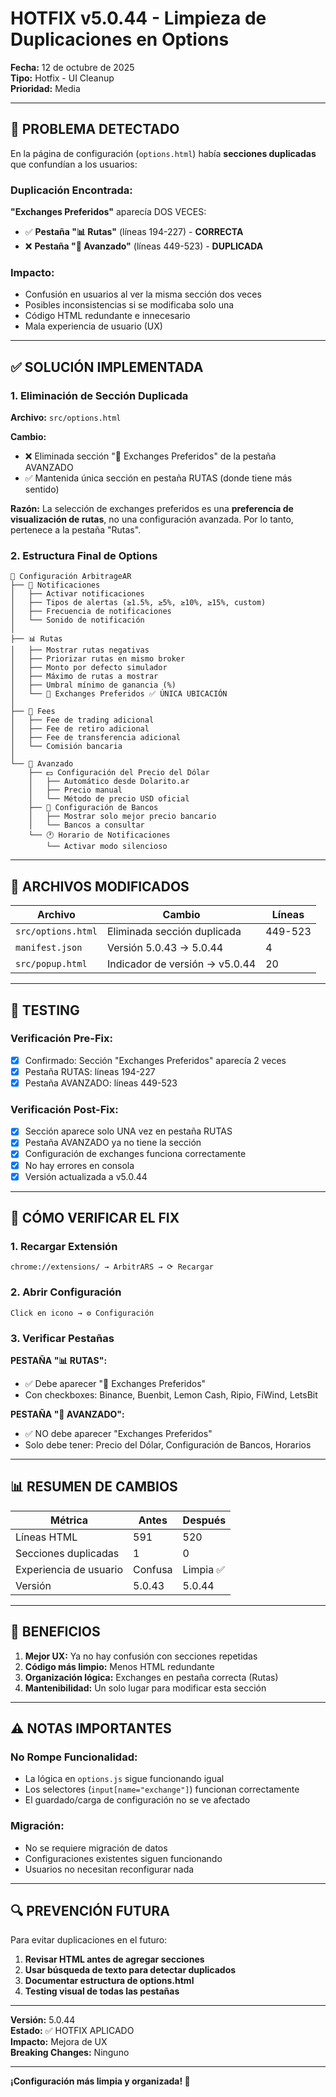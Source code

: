 # HOTFIX v5.0.44 - Limpieza de Duplicaciones en Options

**Fecha:** 12 de octubre de 2025  
**Tipo:** Hotfix - UI Cleanup  
**Prioridad:** Media  

---

## 🐛 PROBLEMA DETECTADO

En la página de configuración (`options.html`) había **secciones duplicadas** que confundían a los usuarios:

### Duplicación Encontrada:

**"Exchanges Preferidos"** aparecía DOS VECES:
- ✅ **Pestaña "📊 Rutas"** (líneas 194-227) - **CORRECTA**
- ❌ **Pestaña "🔧 Avanzado"** (líneas 449-523) - **DUPLICADA**

### Impacto:
- Confusión en usuarios al ver la misma sección dos veces
- Posibles inconsistencias si se modificaba solo una
- Código HTML redundante e innecesario
- Mala experiencia de usuario (UX)

---

## ✅ SOLUCIÓN IMPLEMENTADA

### 1. Eliminación de Sección Duplicada

**Archivo:** `src/options.html`

**Cambio:**
- ❌ Eliminada sección "🏦 Exchanges Preferidos" de la pestaña AVANZADO
- ✅ Mantenida única sección en pestaña RUTAS (donde tiene más sentido)

**Razón:**
La selección de exchanges preferidos es una **preferencia de visualización de rutas**, no una configuración avanzada. Por lo tanto, pertenece a la pestaña "Rutas".

### 2. Estructura Final de Options

```
📁 Configuración ArbitrageAR
├── 🔔 Notificaciones
│   ├── Activar notificaciones
│   ├── Tipos de alertas (≥1.5%, ≥5%, ≥10%, ≥15%, custom)
│   ├── Frecuencia de notificaciones
│   └── Sonido de notificación
│
├── 📊 Rutas
│   ├── Mostrar rutas negativas
│   ├── Priorizar rutas en mismo broker
│   ├── Monto por defecto simulador
│   ├── Máximo de rutas a mostrar
│   ├── Umbral mínimo de ganancia (%)
│   └── 🏢 Exchanges Preferidos ✅ ÚNICA UBICACIÓN
│
├── 💸 Fees
│   ├── Fee de trading adicional
│   ├── Fee de retiro adicional
│   ├── Fee de transferencia adicional
│   └── Comisión bancaria
│
└── 🔧 Avanzado
    ├── 💵 Configuración del Precio del Dólar
    │   ├── Automático desde Dolarito.ar
    │   ├── Precio manual
    │   └── Método de precio USD oficial
    ├── 🏦 Configuración de Bancos
    │   ├── Mostrar solo mejor precio bancario
    │   └── Bancos a consultar
    └── 🕐 Horario de Notificaciones
        └── Activar modo silencioso
```

---

## 📝 ARCHIVOS MODIFICADOS

| Archivo | Cambio | Líneas |
|---------|--------|--------|
| `src/options.html` | Eliminada sección duplicada | 449-523 |
| `manifest.json` | Versión 5.0.43 → 5.0.44 | 4 |
| `src/popup.html` | Indicador de versión → v5.0.44 | 20 |

---

## 🧪 TESTING

### Verificación Pre-Fix:
- [x] Confirmado: Sección "Exchanges Preferidos" aparecía 2 veces
- [x] Pestaña RUTAS: líneas 194-227
- [x] Pestaña AVANZADO: líneas 449-523

### Verificación Post-Fix:
- [x] Sección aparece solo UNA vez en pestaña RUTAS
- [x] Pestaña AVANZADO ya no tiene la sección
- [x] Configuración de exchanges funciona correctamente
- [x] No hay errores en consola
- [x] Versión actualizada a v5.0.44

---

## 🚀 CÓMO VERIFICAR EL FIX

### 1. Recargar Extensión
```
chrome://extensions/ → ArbitrARS → ⟳ Recargar
```

### 2. Abrir Configuración
```
Click en icono → ⚙️ Configuración
```

### 3. Verificar Pestañas

**PESTAÑA "📊 RUTAS":**
- ✅ Debe aparecer "🏢 Exchanges Preferidos"
- Con checkboxes: Binance, Buenbit, Lemon Cash, Ripio, FiWind, LetsBit

**PESTAÑA "🔧 AVANZADO":**
- ✅ NO debe aparecer "Exchanges Preferidos"
- Solo debe tener: Precio del Dólar, Configuración de Bancos, Horarios

---

## 📊 RESUMEN DE CAMBIOS

| Métrica | Antes | Después |
|---------|-------|---------|
| Líneas HTML | 591 | 520 |
| Secciones duplicadas | 1 | 0 |
| Experiencia de usuario | Confusa | Limpia ✅ |
| Versión | 5.0.43 | 5.0.44 |

---

## 🎯 BENEFICIOS

1. **Mejor UX:** Ya no hay confusión con secciones repetidas
2. **Código más limpio:** Menos HTML redundante
3. **Organización lógica:** Exchanges en pestaña correcta (Rutas)
4. **Mantenibilidad:** Un solo lugar para modificar esta sección

---

## ⚠️ NOTAS IMPORTANTES

### No Rompe Funcionalidad:
- La lógica en `options.js` sigue funcionando igual
- Los selectores (`input[name="exchange"]`) funcionan correctamente
- El guardado/carga de configuración no se ve afectado

### Migración:
- No se requiere migración de datos
- Configuraciones existentes siguen funcionando
- Usuarios no necesitan reconfigurar nada

---

## 🔍 PREVENCIÓN FUTURA

Para evitar duplicaciones en el futuro:

1. **Revisar HTML antes de agregar secciones**
2. **Usar búsqueda de texto para detectar duplicados**
3. **Documentar estructura de options.html**
4. **Testing visual de todas las pestañas**

---

**Versión:** 5.0.44  
**Estado:** ✅ HOTFIX APLICADO  
**Impacto:** Mejora de UX  
**Breaking Changes:** Ninguno  

---

**¡Configuración más limpia y organizada! 🎉**
